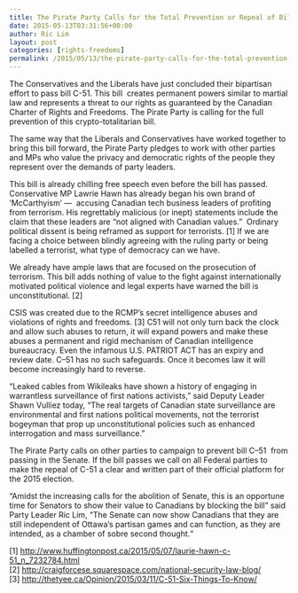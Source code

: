 ```yaml
---
title: The Pirate Party Calls for the Total Prevention or Repeal of Bill C-51
date: 2015-05-13T03:31:56+00:00
author: Ric Lim
layout: post
categories: [rights-freedoms]
permalink: /2015/05/13/the-pirate-party-calls-for-the-total-prevention-or-repeal-of-bill-c-51/
---
```

<p class="ace-line" id="magicdomid933">
  <span class="author-g-4g5chyyee8x14apo">The Conservatives and the Liberals have just </span><span class="author-g-qqkbapy4hvkqi749">concluded their bipartisan effort to pass bill C-51</span><span class="author-g-4g5chyyee8x14apo">. This bill  creates permanent powers similar to martial law</span><span class="author-g-qqkbapy4hvkqi749"> and represents a threat to</span><span class="author-g-4g5chyyee8x14apo"> our rights as guaranteed by the Canadian Charter of Rights and Freedoms. The Pirate Party </span><span class="author-g-qqkbapy4hvkqi749">is calling for the full prevention of this crypto-totalitarian bill</span><span class="author-g-4g5chyyee8x14apo">. </span>
</p>

<p class="ace-line" id="magicdomid937">
  <span class="author-g-qqkbapy4hvkqi749">The same way that the Liberals and Conservatives have worked together to bring this bill forward, the Pirate Party </span><span class="author-g-4g5chyyee8x14apo">pledge</span><span class="author-g-qqkbapy4hvkqi749">s</span><span class="author-g-4g5chyyee8x14apo"> to work with other</span><span class="author-g-qqkbapy4hvkqi749"> parties and MPs </span><span class="author-g-4g5chyyee8x14apo">who value the </span><span class="author-g-qqkbapy4hvkqi749">privacy</span><span class="author-g-4g5chyyee8x14apo"> </span><span class="author-g-qqkbapy4hvkqi749">and democratic rights </span><span class="author-g-4g5chyyee8x14apo">of the people they represent over the demands of party leaders.</span>
</p>

<p class="ace-line" id="magicdomid359">
  <span class="author-g-4g5chyyee8x14apo">Th</span><span class="author-g-qqkbapy4hvkqi749">is</span><span class="author-g-4g5chyyee8x14apo"> bill is already chilling free speech</span><span class="author-g-qqkbapy4hvkqi749"> </span><span class="author-g-4g5chyyee8x14apo">e</span><span class="author-g-qqkbapy4hvkqi749">ven before</span><span class="author-g-4g5chyyee8x14apo"> the bill</span><span class="author-g-qqkbapy4hvkqi749"> has</span><span class="author-g-4g5chyyee8x14apo"> passed</span><span class="author-g-qqkbapy4hvkqi749">. Conservative MP Lawrie Hawn has already began his own brand</span><span class="author-g-4g5chyyee8x14apo"> of &#8216;McCarthyism&#8217; &#8212;  accusing Canadian tech business leaders of profiting from terrorism.</span><span class="author-g-qqkbapy4hvkqi749"> His regrettably malicious (or inept) statements include the claim</span><span class="author-g-4g5chyyee8x14apo"> that these leaders are &#8220;not aligned with Canadian values.&#8221;  Ordinary political dissent is being reframed as support for terrorists.</span><span class="author-g-qqkbapy4hvkqi749"> </span><span class="author-g-4g5chyyee8x14apo">[1]</span><span class="author-g-qqkbapy4hvkqi749"> If we are facing a choice between blindly agreeing with the ruling party or being labelled a terrorist, what type of democracy can we have.</span>
</p>

<p class="ace-line" id="magicdomid432">
  <span class="author-g-4g5chyyee8x14apo">We already have </span><span class="author-g-qqkbapy4hvkqi749">ample </span><span class="author-g-4g5chyyee8x14apo">laws that </span><span class="author-g-qqkbapy4hvkqi749">are focused on the </span><span class="author-g-4g5chyyee8x14apo">prosecution of terrorism. This bill adds nothing of value </span><span class="author-g-qqkbapy4hvkqi749">to the fight against internationally motivated political violence </span><span class="author-g-4g5chyyee8x14apo">and legal experts have warned the bill is unconstitutional.</span><span class="author-g-qqkbapy4hvkqi749"> </span><span class="author-g-4g5chyyee8x14apo">[2]</span>
</p>

<p class="ace-line" id="magicdomid955">
  <span class="author-g-4g5chyyee8x14apo">CSIS was created due to the RCMP&#8217;s secret intelligence abuses and violation</span><span class="author-g-qqkbapy4hvkqi749">s</span><span class="author-g-4g5chyyee8x14apo"> of rights and freedoms. [3] C51 will not only turn back the clock and allow such abuses to return, it will expand powers and make these abuses </span><span class="author-g-qqkbapy4hvkqi749">a permanent and rigid mechanism of Canadian intelligence bureaucracy.</span><span class="author-g-4g5chyyee8x14apo"> Even the </span><span class="author-g-qqkbapy4hvkqi749">infamous </span><span class="author-g-4g5chyyee8x14apo">U.S. </span><span class="author-g-qqkbapy4hvkqi749">PATRIOT ACT</span><span class="author-g-4g5chyyee8x14apo"> has an expiry and review date. C</span><span class="author-g-qqkbapy4hvkqi749">&#8211;</span><span class="author-g-4g5chyyee8x14apo">51 has no such safeguards. Once it becomes law it will be</span><span class="author-g-qqkbapy4hvkqi749">come increasingly</span><span class="author-g-4g5chyyee8x14apo"> hard to </span><span class="author-g-qqkbapy4hvkqi749">reverse</span><span class="author-g-4g5chyyee8x14apo">.</span>
</p>

<p class="ace-line" id="magicdomid849">
  <span class="author-g-qqkbapy4hvkqi749">&#8220;Leaked cables from Wikileaks have shown a history of engaging in warrantless surveillance of first nations activists,&#8221; said Deputy Leader Shawn Vulliez today, &#8220;The real targets of Canadian state surveillance are environmental and first nations political movements, not the terrorist bogeyman that prop up unconstitutional policies such as enhanced interrogation and mass surveillance.&#8221;</span>
</p>

<p class="ace-line" id="magicdomid958">
  <span class="author-g-4g5chyyee8x14apo">The Pirate Party calls on other parties to campaign to prevent bill C</span><span class="author-g-qqkbapy4hvkqi749">&#8211;</span><span class="author-g-4g5chyyee8x14apo">51  from passing in the Senate. If t</span><span class="author-g-qqkbapy4hvkqi749">he bill</span><span class="author-g-4g5chyyee8x14apo"> passes we call on </span><span class="author-g-qqkbapy4hvkqi749">all Federal parties</span><span class="author-g-4g5chyyee8x14apo"> to make</span><span class="author-g-qqkbapy4hvkqi749"> the repeal of C-51</span><span class="author-g-4g5chyyee8x14apo"> a clear and written part of their official platform for the 2015 election.</span>
</p>

<p class="ace-line" id="magicdomid923">
  <span class="author-g-qqkbapy4hvkqi749">&#8220;</span><span class="author-g-4g5chyyee8x14apo">Amidst the increasing calls for the abolition of Senate, this is an opportune time for Senators to show</span><span class="author-g-qqkbapy4hvkqi749"> their value to Canadians by blocking the bill&#8221; said Party Leader Ric Lim, &#8220;The Senate can now show Canadians that </span><span class="author-g-4g5chyyee8x14apo">they are </span><span class="author-g-qqkbapy4hvkqi749">still independent of Ottawa&#8217;s partisan games</span><span class="author-g-4g5chyyee8x14apo"> and can</span><span class="author-g-qqkbapy4hvkqi749"> </span><span class="author-g-4g5chyyee8x14apo">function</span><span class="author-g-qqkbapy4hvkqi749">, as they are intended, </span><span class="author-g-4g5chyyee8x14apo">as a chamber of sobre second thought.</span><span class="author-g-qqkbapy4hvkqi749">&#8220;</span>
</p>

<div class="ace-line" id="magicdomid531">
</div>

<div class="" id="magicdomid23">
  <span class="author-g-4g5chyyee8x14apo">[1] </span><span class="author-g-4g5chyyee8x14apo url"><a class="extern" href="http://www.huffingtonpost.ca/2015/05/07/laurie-hawn-c-51_n_7232784.html">http://www.huffingtonpost.ca/2015/05/07/laurie-hawn-c-51_n_7232784.html</a></span>
</div>

<div class="" id="magicdomid24">
  <span class="author-g-4g5chyyee8x14apo">[2] </span><span class="author-g-4g5chyyee8x14apo url"><a class="extern" href="http://craigforcese.squarespace.com/national-security-law-blog/">http://craigforcese.squarespace.com/national-security-law-blog/</a></span>
</div>

<div class="" id="magicdomid25">
  <span class="author-g-4g5chyyee8x14apo">[3] </span><span class="author-g-4g5chyyee8x14apo url"><a class="extern" href="http://thetyee.ca/Opinion/2015/03/11/C-51-Six-Things-To-Know/">http://thetyee.ca/Opinion/2015/03/11/C-51-Six-Things-To-Know/</a></span>
</div>